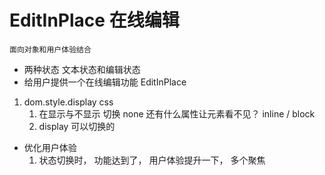 # EditInPlace  在线编辑
    面向对象和用户体验结合

- 两种状态  文本状态和编辑状态
- 给用户提供一个在线编辑功能 EditInPlace

1. dom.style.display    css
    1. 在显示与不显示  切换
        none        还有什么属性让元素看不见？
        inline / block
    2. display 可以切换的

- 优化用户体验
    1. 状态切换时， 功能达到了， 用户体验提升一下， 多个聚焦